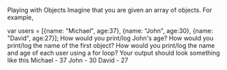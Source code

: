 Playing with Objects
Imagine that you are given an array of objects.  For example,

var users = [{name: "Michael", age:37}, {name: "John", age:30}, {name: "David", age:27}];
How would you print/log John's age?
How would you print/log the name of the first object?
How would you print/log the name and age of each user using a for loop?  Your output should look something like this
Michael - 37
John - 30
David - 27

